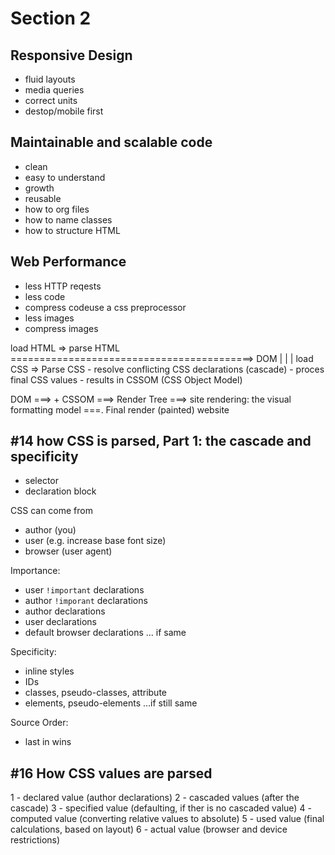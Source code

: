 # Section 2

## Responsive Design
- fluid layouts
- media queries
- correct units
- destop/mobile first


## Maintainable and scalable code
- clean
- easy to understand
- growth
- reusable
- how to org files
- how to name classes
- how to structure HTML

## Web Performance
- less HTTP reqests
- less code
- compress codeuse a css preprocessor
- less images
- compress images


load HTML => parse HTML ==========================================> DOM
                |
                |
                |
              load CSS => Parse CSS
                            - resolve conflicting CSS declarations (cascade)
                            - proces final CSS values
                            - results in CSSOM (CSS Object Model)


DOM ===> + CSSOM ===> Render Tree ===> site rendering: the visual formatting model ===. Final render (painted) website

## #14 how CSS is parsed, Part 1: the cascade and specificity
- selector
- declaration block


CSS can come from
- author (you)
- user (e.g. increase base font size)
- browser (user agent)

Importance:
- user `!important` declarations
- author `!imporant` declarations
- author declarations
- user declarations
- default browser declarations
... if same

Specificity:
- inline styles
- IDs
- classes, pseudo-classes, attribute
- elements, pseudo-elements
...if still same

Source Order:
- last in wins

## #16 How CSS values are parsed
1 - declared value (author declarations)
2 - cascaded values (after the cascade)
3 - specified value (defaulting, if ther is no cascaded value)
4 - computed value (converting relative values to absolute)
5 - used value (final calculations, based on layout)
6 - actual value (browser and device restrictions)

<!-- through video 17 -->

